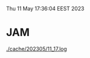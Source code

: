 Thu 11 May 17:36:04 EEST 2023
# JAM
<a href='./cache/202305/11_17.log'>./cache/202305/11_17.log</a>
